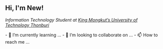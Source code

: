 <h2> Hi, I'm New! </h2>
<p><em>Information Technology Student at <a href="https://www.kmutt.ac.th/en/">King Mongkut’s University of Technology Thonburi</a></em></p>
- 🌱 I’m currently learning ...
- 💞️ I’m looking to collaborate on ...
- 📫 How to reach me ...
